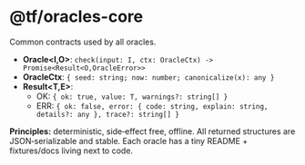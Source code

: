 # @tf/oracles-core

Common contracts used by all oracles.

- **Oracle<I,O>**: `check(input: I, ctx: OracleCtx) -> Promise<Result<O,OracleError>>`
- **OracleCtx**: `{ seed: string; now: number; canonicalize(x): any }`
- **Result<T,E>**:
  - OK: `{ ok: true, value: T, warnings?: string[] }`
  - ERR: `{ ok: false, error: { code: string, explain: string, details?: any }, trace?: string[] }`

**Principles:** deterministic, side‑effect free, offline. All returned structures are JSON‑serializable and stable. Each oracle has a tiny README + fixtures/docs living next to code.
